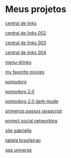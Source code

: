 #  Meus projetos


<a href="https://alexjjunio.github.io/my-projects/central-de-links/index.html"> central de links

<a href="https://alexjjunio.github.io/my-projects/central-de-links-002/index.html"> central de links 002
  
<a href="https://alexjjunio.github.io/my-projects/central-de-links-003/index.html"> central de links 003
  
<a href="https://alexjjunio.github.io/my-projects/central-de-links-004/index.html"> central de links 004
  
<a href="https://alexjjunio.github.io/my-projects/menu-drinks/index.html"> menu-drinks
  
<a href="https://alexjjunio.github.io/my-projects/my-favorite-movies/index.html"> my favorite movies
  
<a href="https://alexjjunio.github.io/my-projects/pomodoro/index.html"> pomodoro
  
<a href="https://alexjjunio.github.io/my-projects/pomodoro-2.0/index.html"> pomodoro 2.0
  
<a href="https://alexjjunio.github.io/my-projects/pomodoro-2.0-dark-mode/index.html"> pomodoro 2.0 dark-mode
  
<a href="https://alexjjunio.github.io/my-projects/primeiros-passos-javascript/index.html"> primeiros passos javascript
  
<a href="https://alexjjunio.github.io/my-projects/redes-sociais/index.html"> project social networking
  
<a href="https://alexjjunio.github.io/my-projects/site-gabriella/index.html"> site gabriella
  
<a href="https://alexjjunio.github.io/my-projects/tabela-brasileirao/index.html"> tabela brasileirao

<a href="https://alexjjunio.github.io/my-projects/spa-universe/index.html"> spa universe

  

  




  

  



  




